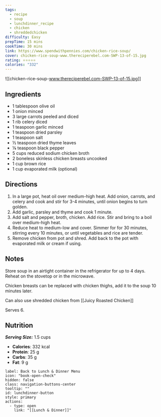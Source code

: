 ```yaml
---
tags:
  - recipe
  - soup
  - lunchdinner_recipe
  - chicken
  - shreddedchicken
difficulty: Easy
prepTime: 15 mins
cookTime: 30 mins
link: https://www.spendwithpennies.com/chicken-rice-soup/
cover: chicken-rice-soup-www.thereciperebel.com-SWP-13-of-15.jpg
rating: ⭐️⭐️⭐️⭐️⭐️
calories: "332"
---
```

![[chicken-rice-soup-www.thereciperebel.com-SWP-13-of-15.jpg]]

## Ingredients
- 1 tablespoon olive oil
- 1 onion minced
- 3 large carrots peeled and diced
- 1 rib celery diced
- 1 teaspoon garlic minced
- 1 teaspoon dried parsley
- 1 teaspoon salt
- ½ teaspoon dried thyme leaves
- ⅛ teaspoon black pepper
- 5 cups reduced sodium chicken broth
- 2 boneless skinless chicken breasts uncooked
- 1 cup brown rice
- 1 cup evaporated milk (optional)


## Directions
1. In a large pot, heat oil over medium-high heat. Add onion, carrots, and celery and cook and stir for 3-4 minutes, until onion begins to turn golden.
2. Add garlic, parsley and thyme and cook 1 minute.
3. Add salt and pepper, broth, chicken. Add rice. Stir and bring to a boil over medium-high heat.
4. Reduce heat to medium-low and cover. Simmer for for 30 minutes, stirring every 10 minutes, or until vegetables and rice are tender.
5. Remove chicken from pot and shred. Add back to the pot with evaporated milk or cream if using.

## Notes
Store soup in an airtight container in the refrigerator for up to 4 days. Reheat on the stovetop or in the microwave. 

Chicken breasts can be replaced with chicken thighs, add it to the soup 10 minutes later.

Can also use shredded chicken from [[Juicy Roasted Chicken]]

Serves 6. 
## Nutrition
***Serving Size:*** 1.5 cups
- **Calories**: 332 kcal
- **Protein**: 25 g
- **Carbs**: 35 g
- **Fat**: 9 g

```meta-bind-button
label: Back to Lunch & Dinner Menu
icon: "book-open-check"
hidden: false
class: navigation-buttons-center
tooltip: ""
id: lunchdinner-button
style: primary
actions:
  - type: open
    link: "[[Lunch & Dinner]]"

```
 
